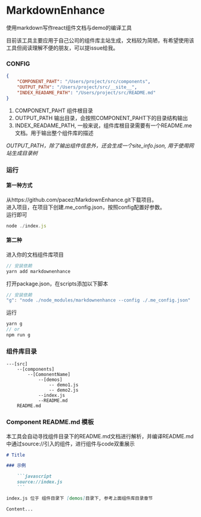 # MarkdownEnhance

使用markdown写作react组件文档与demo的编译工具  
   
目前该工具主要应用于自己公司的组件库主站生成，文档较为简陋，有希望使用该工具但阅读理解不便的朋友，可以提issue给我。

### CONFIG
```json
{
    "COMPONENT_PAHT": "/Users/project/src/components",
    "OUTPUT_PATH": "/Users/project/src/__site__",
    "INDEX_READAME_PATH": "/Users/project/src/README.md"
}
```

1. COMPONENT_PAHT 组件根目录
2. OUTPUT_PATH 输出目录，会按照COMPONENT_PAHT下的目录结构输出
3. INDEX_READAME_PATH, 一般来说，组件库根目录需要有一个README.me文档。用于输出整个组件库的描述

*OUTPUT_PATH，除了输出组件信息外，还会生成一个site_info.json, 用于使用网站生成目录树*

### 运行

#### 第一种方式   
从https://github.com/pacez/MarkdownEnhance.git下载项目。   
进入项目，在项目下创建.me_config.json，按照config配置好参数。  
运行即可
```javascript
node ./index.js
```

#### 第二种  
进入你的文档组件库项目
```javascript
// 安装依赖
yarn add markdownenhance
```
打开package.json，在scripts添加以下脚本
```javascript
// 安装依赖
"g": "node ./node_modules/markdownenhance --config ./.me_config.json"
```
运行
```javascript
yarn g
// or
npm run g
```

### 组件库目录
```
---[src]
    --[components]
        --[ComonentName]
            --[demos]
                -- demo1.js
                -- demo2.js
            --index.js
            --README.md
    README.md
```


### Component README.md 模板

本工具会自动寻找组件目录下的README.md文档进行解析，并编译README.md中通过source://引入的组件，进行组件与code双重展示

```markdown
# Title

### 示例

    ```javascript
    source://index.js
    ```

index.js 位于 组件目录下 [demos]目录下, 参考上面组件库目录章节

Content...

```
